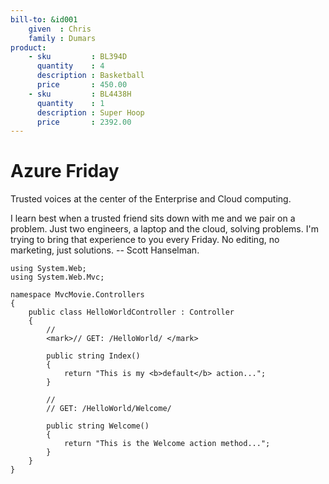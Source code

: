 ```yaml
---
bill-to: &id001
    given  : Chris
    family : Dumars
product:
    - sku         : BL394D
      quantity    : 4
      description : Basketball
      price       : 450.00
    - sku         : BL4438H
      quantity    : 1
      description : Super Hoop
      price       : 2392.00
---
```


Azure Friday
=======

Trusted voices at the center of the Enterprise and Cloud computing.

I learn best when a trusted friend sits down with me and we pair on a problem. Just two engineers, a laptop and the cloud, solving problems. I'm trying to bring that experience to you every Friday. No editing, no marketing, just solutions. -- Scott Hanselman.

    using System.Web;
    using System.Web.Mvc; 
    
    namespace MvcMovie.Controllers 
    { 
        public class HelloWorldController : Controller 
        { 
            // 
            <mark>// GET: /HelloWorld/ </mark>
    
            public string Index() 
            { 
                return "This is my <b>default</b> action..."; 
            } 
    
            // 
            // GET: /HelloWorld/Welcome/ 
    
            public string Welcome() 
            { 
                return "This is the Welcome action method..."; 
            } 
        } 
    }
